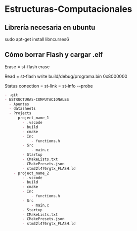 # Estructuras-Computacionales

## Librería necesaria en ubuntu
sudo apt-get install libncurses6

## Cómo borrar Flash y cargar .elf

Erase = st-flash erase

Read = st-flash write build/debug/programa.bin 0x8000000

Status conection = st-link = st-info --probe



```markdown
- .git
- ESTRUCTURAS-COMPUTACIONALES
  - Apuntes
  - datasheets
  - Projects
    - project_name_1
        - .vscode
        - build
        - cmake
        - Inc
            - functions.h
        - Src
            - main.c
        - Startup
        - CMakeLists.txt
        - CMakePresets.json
        - stm32l476rgtx_FLASH.ld
    - project_name_2
        - .vscode
        - build
        - cmake
        - Inc
            - functions.h
        - Src
            - main.c
        - Startup
        - CMakeLists.txt
        - CMakePresets.json
        - stm32l476rgtx_FLASH.ld
